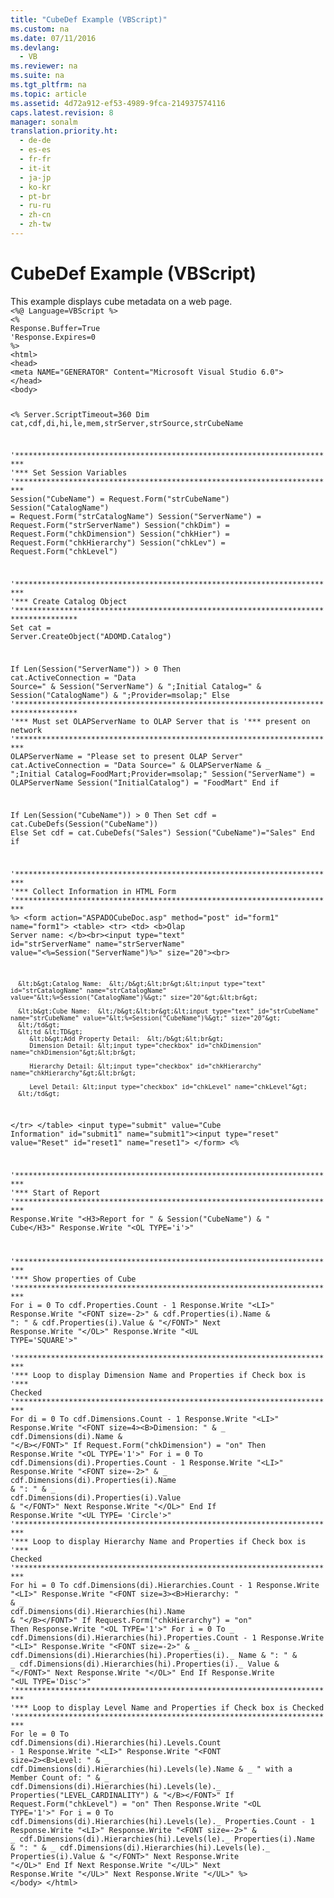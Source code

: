 ```yaml
---
title: "CubeDef Example (VBScript)"
ms.custom: na
ms.date: 07/11/2016
ms.devlang: 
  - VB
ms.reviewer: na
ms.suite: na
ms.tgt_pltfrm: na
ms.topic: article
ms.assetid: 4d72a912-ef53-4989-9fca-214937574116
caps.latest.revision: 8
manager: sonalm
translation.priority.ht: 
  - de-de
  - es-es
  - fr-fr
  - it-it
  - ja-jp
  - ko-kr
  - pt-br
  - ru-ru
  - zh-cn
  - zh-tw
---
```

# CubeDef Example (VBScript)
<?xml version="1.0" encoding="utf-8"?>
<developerReferenceWithoutSyntaxDocument xmlns="http://ddue.schemas.microsoft.com/authoring/2003/5" xmlns:xlink="http://www.w3.org/1999/xlink" xmlns:xsi="http://www.w3.org/2001/XMLSchema-instance" xsi:schemaLocation="http://ddue.schemas.microsoft.com/authoring/2003/5 http://dduestorage.blob.core.windows.net/ddueschema/developer.xsd">
  <introduction>
    <para>This example displays cube metadata on a web page.</para>
  </introduction>
  <section>
    <content>
      <code>&lt;%@ Language=VBScript %&gt;
&lt;%
Response.Buffer=True
'Response.Expires=0
%&gt;
&lt;html&gt;
&lt;head&gt;
&lt;meta NAME="GENERATOR" Content="Microsoft Visual Studio 6.0"&gt;
&lt;/head&gt;
&lt;body&gt;

&lt;%
Server.ScriptTimeout=360
Dim cat,cdf,di,hi,le,mem,strServer,strSource,strCubeName

'************************************************************************
'*** Set Session Variables
'************************************************************************
Session("CubeName") = Request.Form("strCubeName")
Session("CatalogName") = Request.Form("strCatalogName")
Session("ServerName") = Request.Form("strServerName")
Session("chkDim") = Request.Form("chkDimension")
Session("chkHier") =  Request.Form("chkHierarchy")
Session("chkLev") =  Request.Form("chkLevel")

'************************************************************************
'*** Create Catalog Object
'************************************************************************************
Set cat = Server.CreateObject("ADOMD.<codeFeaturedElement>Catalog</codeFeaturedElement>")

If Len(Session("ServerName")) &gt; 0 Then
   cat.<codeFeaturedElement>ActiveConnection</codeFeaturedElement> = "Data Source=" &amp; Session("ServerName") &amp; ";Initial Catalog=" &amp; Session("CatalogName") &amp; ";Provider=msolap;"
Else
'************************************************************************************
'*** Must set OLAPServerName to OLAP Server that is
'*** present on network
'************************************************************************
OLAPServerName = "Please set to present OLAP Server"
   cat.ActiveConnection = "Data Source=" &amp; OLAPServerName &amp; _
      ";Initial Catalog=FoodMart;Provider=msolap;"
   Session("ServerName") = OLAPServerName
   Session("InitialCatalog") = "FoodMart"
End if

If Len(Session("CubeName")) &gt; 0 Then
   Set cdf = cat.<codeFeaturedElement>CubeDefs</codeFeaturedElement>(Session("CubeName"))
Else
   Set cdf = cat.CubeDefs("Sales")
   Session("CubeName")="Sales"
End if

'************************************************************************
'*** Collect Information in HTML Form
'************************************************************************
%&gt;
&lt;form action="ASPADOCubeDoc.asp" method="post" id="form1" name="form1"&gt;
&lt;table&gt;
   &lt;tr&gt;
      &lt;td&gt;
      &lt;b&gt;Olap Server name:  &lt;/b&gt;&lt;br&gt;&lt;input type="text" id="strServerName" name="strServerName" value="&lt;%=Session("ServerName")%&gt;" size="20"&gt;&lt;br&gt;

      &lt;b&gt;Catalog Name:  &lt;/b&gt;&lt;br&gt;&lt;input type="text" id="strCatalogName" name="strCatalogName" value="&lt;%=Session("CatalogName")%&gt;" size="20"&gt;&lt;br&gt;

      &lt;b&gt;Cube Name:  &lt;/b&gt;&lt;br&gt;&lt;input type="text" id="strCubeName" name="strCubeName" value="&lt;%=Session("CubeName")%&gt;" size="20"&gt;
      &lt;/td&gt;
      &lt;td &lt;TD&gt;
         &lt;b&gt;Add Property Detail:  &lt;/b&gt;&lt;br&gt;
         Dimension Detail: &lt;input type="checkbox" id="chkDimension" name="chkDimension"&gt;&lt;br&gt;

         Hierarchy Detail: &lt;input type="checkbox" id="chkHierarchy" name="chkHierarchy"&gt;&lt;br&gt;

         Level Detail: &lt;input type="checkbox" id="chkLevel" name="chkLevel"&gt;
      &lt;/td&gt; 
   &lt;/tr&gt;
&lt;/table&gt;
&lt;input type="submit" value="Cube Information" id="submit1" name="submit1"&gt;&lt;input type="reset" value="Reset" id="reset1" name="reset1"&gt;
&lt;/form&gt;
&lt;%

'************************************************************************
'*** Start of Report
'************************************************************************
Response.Write "&lt;H3&gt;Report for " &amp; Session("CubeName") &amp; " Cube&lt;/H3&gt;"
Response.Write "&lt;OL TYPE='i'&gt;"

'************************************************************************
'*** Show properties of Cube
'************************************************************************
            For i = 0 To cdf.Properties.Count - 1
               Response.Write "&lt;LI&gt;"
               Response.Write "&lt;FONT size=-2&gt;" &amp; cdf.Properties(i).Name &amp; ": " &amp; cdf.Properties(i).Value &amp; "&lt;/FONT&gt;"
            Next
            Response.Write "&lt;/OL&gt;"
            Response.Write "&lt;UL TYPE='SQUARE'&gt;"   
 '************************************************************************
'*** Loop to display Dimension Name and Properties if Check box is 
'*** Checked
'************************************************************************
      For di = 0 To cdf.Dimensions.Count - 1
         Response.Write "&lt;LI&gt;"
         Response.Write "&lt;FONT size=4&gt;&lt;B&gt;Dimension: " &amp; _
            cdf.Dimensions(di).<codeFeaturedElement>Name</codeFeaturedElement> &amp; "&lt;/B&gt;&lt;/FONT&gt;"
         If Request.Form("chkDimension") = "on" Then
            Response.Write "&lt;OL TYPE='1'&gt;"
            For i = 0 To cdf.Dimensions(di).Properties.Count - 1
               Response.Write "&lt;LI&gt;"
               Response.Write "&lt;FONT size=-2&gt;" &amp; _
                  cdf.Dimensions(di).Properties(i).<codeFeaturedElement>Name</codeFeaturedElement> &amp; ": " &amp; _
                  cdf.Dimensions(di).Properties(i).<codeFeaturedElement>Value</codeFeaturedElement> &amp; "&lt;/FONT&gt;"
            Next
            Response.Write "&lt;/OL&gt;"
         End If
         Response.Write "&lt;UL TYPE= 'Circle'&gt;"
'************************************************************************
'*** Loop to display Hierarchy Name and Properties if Check box is 
'*** Checked
'************************************************************************
         For hi = 0 To cdf.Dimensions(di).Hierarchies.Count - 1
            Response.Write "&lt;LI&gt;"
            Response.Write "&lt;FONT size=3&gt;&lt;B&gt;Hierarchy: " &amp; _
               cdf.<codeFeaturedElement>Dimensions</codeFeaturedElement>(di).<codeFeaturedElement>Hierarchies</codeFeaturedElement>(hi).<codeFeaturedElement>Name</codeFeaturedElement> &amp; "&lt;/B&gt;&lt;/FONT&gt;"
            If Request.Form("chkHierarchy") = "on" Then
               Response.Write "&lt;OL TYPE='1'&gt;"
               For i = 0 To _
                  cdf.Dimensions(di).Hierarchies(hi).Properties.Count - 1
                  Response.Write "&lt;LI&gt;"
                  Response.Write "&lt;FONT size=-2&gt;" &amp; _
                     cdf.Dimensions(di).Hierarchies(hi).Properties(i)._
                     Name &amp; ": " &amp; _
                     cdf.Dimensions(di).Hierarchies(hi).Properties(i)._
                     Value &amp; "&lt;/FONT&gt;"
               Next
               Response.Write "&lt;/OL&gt;"
            End If
            Response.Write "&lt;UL TYPE='Disc'&gt;"
'************************************************************************
'*** Loop to display Level Name and Properties if Check box is Checked
'************************************************************************
      For le = 0 To cdf.Dimensions(di).Hierarchies(hi).<codeFeaturedElement>Levels</codeFeaturedElement>.Count - 1
               Response.Write "&lt;LI&gt;"
               Response.Write "&lt;FONT size=2&gt;&lt;B&gt;Level: " &amp; _
                  cdf.Dimensions(di).Hierarchies(hi).Levels(le).Name &amp; _
                  " with a Member Count of: " &amp; _
                  cdf.Dimensions(di).Hierarchies(hi).Levels(le)._
                  Properties("LEVEL_CARDINALITY") &amp; "&lt;/B&gt;&lt;/FONT&gt;"
               If Request.Form("chkLevel") = "on" Then
                  Response.Write "&lt;OL TYPE='1'&gt;"
                  For i = 0 To 
                     cdf.Dimensions(di).Hierarchies(hi).Levels(le)._
                     Properties.Count - 1
                     Response.Write "&lt;LI&gt;"
                     Response.Write "&lt;FONT size=-2&gt;" &amp; _
                        cdf.Dimensions(di).Hierarchies(hi).Levels(le)._
                        Properties(i).Name &amp; ": " &amp; _
                        cdf.Dimensions(di).Hierarchies(hi).Levels(le)._
                        Properties(i).Value &amp; "&lt;/FONT&gt;"
                  Next
                  Response.Write "&lt;/OL&gt;"
               End If
            Next
            Response.Write "&lt;/UL&gt;"
         Next
         Response.Write "&lt;/UL&gt;"
      Next
      Response.Write "&lt;/UL&gt;"
%&gt;
&lt;/body&gt;
&lt;/html&gt;</code>
    </content>
  </section>
  <relatedTopics />
</developerReferenceWithoutSyntaxDocument>